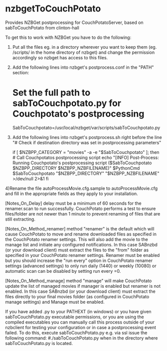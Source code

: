 nzbgetToCouchPotato
===================

Provides NZBGet postprocessing for CouchPotatoServer, based on sabToCouchPotato from clinton-hall

To get this to work with NZBGet you have to do the following:

1) Put all the files eg. in a directory wherever you want to keep them (eg. /scripts/ in the home directory of nzbget) and change the permission accordingly so nzbget has access to this files.

2) Add the following lines into nzbget's postprocess.conf in the "PATH" section:

	# Set the full path to sabToCouchpotato.py for Couchpotato's postprocessing
	SabToCouchpotato=/usr/local/nzbget/var/scripts/sabToCouchpotato.py

3) Add the following lines into nzbget's postprocess.sh right before the line "# Check if destination directory was set in postprocessing parameters"

	if [ $NZBPP_CATEGORY = "movies" -a -e "$SabToCouchpotato" ]; then
        # Call Couchpotatos postprocessing script
        echo "[INFO] Post-Process: Running Couchpotato's postprocessing script ($SabToCouchpotato $NZBPP_DIRECTORY $NZBPP_NZBFILENAME)"
        $PythonCmd $SabToCouchpotato "$NZBPP_DIRECTORY" "$NZBPP_NZBFILENAME" >/dev/null 2>&1
	fi

4)Rename the file autoProcessMovie.cfg.sample to autoProcessMovie.cfg and fill in the appropriate fields as they apply to your installation.

[Notes_On_Delay]
  delay must be a minimum of 60 seconds for the renamer.scan to run successfully. CouchPotato 
  performs a test to ensure files/folder are not newer than 1 minute to prevent renaming of 
  files that are still extracting.

[Notes_On_Method_renamer]
  method "renamer" is the default which will cause CouchPotato to move and rename downloaded files
  as specified in the CouchPotato renamer settings.
  This will also add the movie to the manage list and initiate any configured notifications.
  In this case SABnzbd (or your download client) must extract the files to the "from" folder 
  as specified in your CouchPotato renamer settings. Renamer must be enabled but you should 
  increase the "run every" option in CouchPotato renamer settings (advanced settings) to only 
  run daily (1440) or weekly (10080) or automatic scan can be disabled by setting run every =0.

[Notes_On_Method_manage]
  method "manage" will make CouchPotato update the list of managed movies if manager 
  is enabled but renamer is not enabled.
  In this case SABnzbd (or your download client) must extract the files directly 
  to your final movies folder (as configured in CouchPotato manage settings) and Manage must 
  be enabled.
 
If you have added .py to your PATHEXT (in windows) or you have given sabToCouchPotato.py executable 
permissions, or you are using the compiled executables you can manually call this process outside of 
your nzbclient for testing your configuration or in case a postprocessing event failed.
To do this, execute sabToCouchPotato.py 
e.g. via ssl issue the following command: #./sabToCouchPotato.py
when in the directory where sabToCouchPotato.py is located.